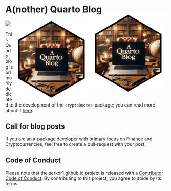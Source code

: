 
<!-- README.md is generated from README.Rmd. Please edit that file -->

# A(nother) Quarto Blog <img src="images/main.png" align="right" height="240" alt="" href="https://serkor1.github.io/"/>

<a href="https://serkor1.github.io/"><img src="images/main.png" align="right" height="240" alt=""/></a>
<!-- badges: start -->
![](https://github.com/serkor1/serkor1.github.io/actions/workflows/publish.yml/badge.svg)
<!-- badges: end -->

This Quarto blog is primarily dedicated to the development of the
`cryptoQuotes`-package; you can read more about it
[here](https://github.com/serkor1/cryptoQuotes).

## Call for blog posts

If you are an `R`-package developer with primary focus on Finance and
Cryptocurrencies, feel free to create a pull-request with your post.

## Code of Conduct

Please note that the serkor1.github.io project is released with a
[Contributor Code of
Conduct](https://contributor-covenant.org/version/2/1/CODE_OF_CONDUCT.html).
By contributing to this project, you agree to abide by its terms.
